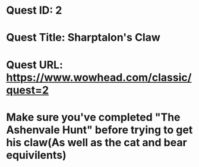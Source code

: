 # Quest ID: 2
# Quest Title: Sharptalon's Claw
# Quest URL: https://www.wowhead.com/classic/quest=2
# Make sure you've completed "The Ashenvale Hunt" before trying to get his claw(As well as the cat and bear equivilents)